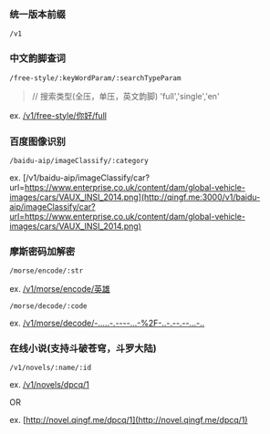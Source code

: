 ### 统一版本前缀
<code>/v1</code>

### 中文韵脚查词
<code>/free-style/:keyWordParam/:searchTypeParam</code>

> // 搜索类型(全压，单压，英文韵脚)
'full','single','en'

ex.
[/v1/free-style/你好/full](http://qingf.me:3000/v1/free-style/你好/full)

### 百度图像识别
<code>/baidu-aip/imageClassify/:category</code>

ex.
[/v1/baidu-aip/imageClassify/car?url=https://www.enterprise.co.uk/content/dam/global-vehicle-images/cars/VAUX_INSI_2014.png](http://qingf.me:3000/v1/baidu-aip/imageClassify/car?url=https://www.enterprise.co.uk/content/dam/global-vehicle-images/cars/VAUX_INSI_2014.png)

### 摩斯密码加解密
<code>/morse/encode/:str</code>  

ex.
[/v1/morse/encode/英雄](http://qinf.me:3000/v1/morse/encode/英雄)

<code>/morse/decode/:code</code>

ex.
[/v1/morse/decode/-.....-.----...-%2F-..-.--.--...-..](http://qingf.me:3000/v1/morse/decode/-.....-.----...-%2F-..-.--.--...-..)

### 在线小说(支持斗破苍穹，斗罗大陆)

<code>/v1/novels/:name/:id</code>

ex.
[/v1/novels/dpcq/1](http://qingf.me:3000/v1/novels/dpcq/1)

OR

ex.
[http://novel.qingf.me/dpcq/1](http://novel.qingf.me/dpcq/1)
